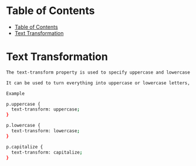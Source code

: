 # Table of Contents
- [Table of Contents](#table-of-contents)
- [Text Transformation](#text-transformation)

# Text Transformation

```bash
The text-transform property is used to specify uppercase and lowercase letters in a text.

It can be used to turn everything into uppercase or lowercase letters, or capitalize the first letter of each word:

Example

p.uppercase {
  text-transform: uppercase;
}

p.lowercase {
  text-transform: lowercase;
}

p.capitalize {
  text-transform: capitalize;
}
```